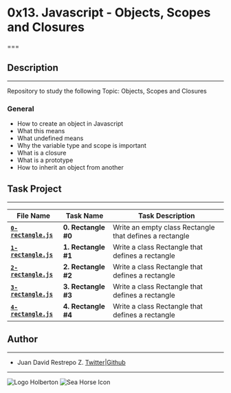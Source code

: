 # 0x13. Javascript - Objects, Scopes and Closures

===

## Description

---
Repository to study the following Topic: Objects, Scopes and Closures

### General

- How to create an object in Javascript
- What this means
- What undefined means
- Why the variable type and scope is important
- What is a closure
- What is a prototype
- How to inherit an object from another

## Task Project

---
File Name|Task Name|Task Description
---|---|---
[**`0-rectangle.js`**](https://github.com/jdrestre/holbertonschool-higher_level_programming/blob/master/0x13-javascript_objects_scopes_closures/0-rectangle.js)|**0. Rectangle #0**|Write an empty class Rectangle that defines a rectangle
[**`1-rectangle.js`**](https://github.com/jdrestre/holbertonschool-higher_level_programming/blob/master/0x13-javascript_objects_scopes_closures/1-rectangle.js)|**1. Rectangle #1**|Write a class Rectangle that defines a rectangle
[**`2-rectangle.js`**](https://github.com/jdrestre/holbertonschool-higher_level_programming/blob/master/0x13-javascript_objects_scopes_closures/2-rectangle.js)|**2. Rectangle #2**|Write a class Rectangle that defines a rectangle
[**`3-rectangle.js`**](https://github.com/jdrestre/holbertonschool-higher_level_programming/blob/master/0x13-javascript_objects_scopes_closures/3-rectangle.js)|**3. Rectangle #3**|Write a class Rectangle that defines a rectangle
[**`4-rectangle.js`**](https://github.com/jdrestre/holbertonschool-higher_level_programming/blob/master/0x13-javascript_objects_scopes_closures/4-rectangle.js)|**4. Rectangle #4**|Write a class Rectangle that defines a rectangle

## Author

---

- Juan David Restrepo Z. [Twitter](https://twitter.com/jdrestre)|[Github](https://github.com/jdrestre)

---
![Logo Holberton](https://www.holbertonschool.com/holberton-logo.png) ![Sea Horse Icon](https://intranet.hbtn.io/assets/holberton-logo-coral-27055cb2f875eb10bf3b3942e52a24581bc0667695bdc856d4f08b469b678000.png)
